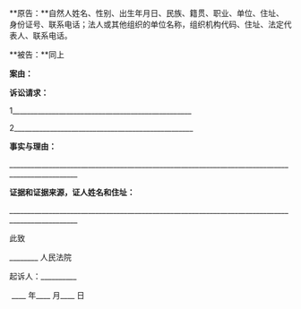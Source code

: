 **原告：**自然人姓名、性别、出生年月日、民族、籍贯、职业、单位、住址、身份证号、联系电话；法人或其他组织的单位名称，组织机构代码、住址、法定代表人、联系电话。

**被告：**同上

**案由：**

**诉讼请求：**

1__________________________________________________        

2__________________________________________________        

**事实与理由：**

_________________________________________________________________________________________________                            

**证据和证据来源，证人姓名和住址：**

_________________________________________________________________________________________________                             

此致

________ 人民法院

起诉人：__________   

 ____ 年____ 月____ 日